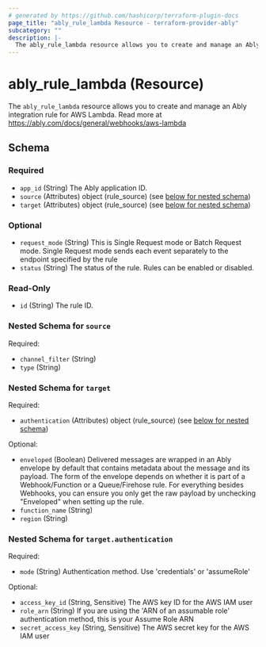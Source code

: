 ```yaml
---
# generated by https://github.com/hashicorp/terraform-plugin-docs
page_title: "ably_rule_lambda Resource - terraform-provider-ably"
subcategory: ""
description: |-
  The ably_rule_lambda resource allows you to create and manage an Ably integration rule for AWS Lambda. Read more at https://ably.com/docs/general/webhooks/aws-lambda
---
```


# ably_rule_lambda (Resource)

The `ably_rule_lambda` resource allows you to create and manage an Ably integration rule for AWS Lambda. Read more at https://ably.com/docs/general/webhooks/aws-lambda



<!-- schema generated by tfplugindocs -->
## Schema

### Required

- `app_id` (String) The Ably application ID.
- `source` (Attributes) object (rule_source) (see [below for nested schema](#nestedatt--source))
- `target` (Attributes) object (rule_source) (see [below for nested schema](#nestedatt--target))

### Optional

- `request_mode` (String) This is Single Request mode or Batch Request mode. Single Request mode sends each event separately to the endpoint specified by the rule
- `status` (String) The status of the rule. Rules can be enabled or disabled.

### Read-Only

- `id` (String) The rule ID.

<a id="nestedatt--source"></a>
### Nested Schema for `source`

Required:

- `channel_filter` (String)
- `type` (String)


<a id="nestedatt--target"></a>
### Nested Schema for `target`

Required:

- `authentication` (Attributes) object (rule_source) (see [below for nested schema](#nestedatt--target--authentication))

Optional:

- `enveloped` (Boolean) Delivered messages are wrapped in an Ably envelope by default that contains metadata about the message and its payload. The form of the envelope depends on whether it is part of a Webhook/Function or a Queue/Firehose rule. For everything besides Webhooks, you can ensure you only get the raw payload by unchecking "Enveloped" when setting up the rule.
- `function_name` (String)
- `region` (String)

<a id="nestedatt--target--authentication"></a>
### Nested Schema for `target.authentication`

Required:

- `mode` (String) Authentication method. Use 'credentials' or 'assumeRole'

Optional:

- `access_key_id` (String, Sensitive) The AWS key ID for the AWS IAM user
- `role_arn` (String) If you are using the 'ARN of an assumable role' authentication method, this is your Assume Role ARN
- `secret_access_key` (String, Sensitive) The AWS secret key for the AWS IAM user



